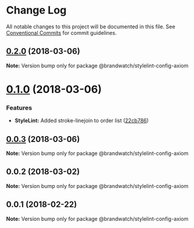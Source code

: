 # Change Log

All notable changes to this project will be documented in this file.
See [Conventional Commits](https://conventionalcommits.org) for commit guidelines.

<a name="0.2.0"></a>
## [0.2.0](https://github.com/HHogg/axiom/compare/@brandwatch/stylelint-config-axiom@0.1.0...@brandwatch/stylelint-config-axiom@0.2.0) (2018-03-06)




**Note:** Version bump only for package @brandwatch/stylelint-config-axiom

<a name="0.1.0"></a>
# [0.1.0](https://github.com/HHogg/axiom/compare/@brandwatch/stylelint-config-axiom@0.0.3...@brandwatch/stylelint-config-axiom@0.1.0) (2018-03-06)


### Features

* **StyleLint:** Added stroke-linejoin to order list ([22cb786](https://github.com/HHogg/axiom/commit/22cb786))




<a name="0.0.3"></a>
## [0.0.3](https://github.com/HHogg/axiom/compare/@brandwatch/stylelint-config-axiom@0.0.2...@brandwatch/stylelint-config-axiom@0.0.3) (2018-03-06)




**Note:** Version bump only for package @brandwatch/stylelint-config-axiom

<a name="0.0.2"></a>
## 0.0.2 (2018-03-02)




**Note:** Version bump only for package @brandwatch/stylelint-config-axiom

<a name="0.0.1"></a>
## 0.0.1 (2018-02-22)




**Note:** Version bump only for package @brandwatch/stylelint-config-axiom
